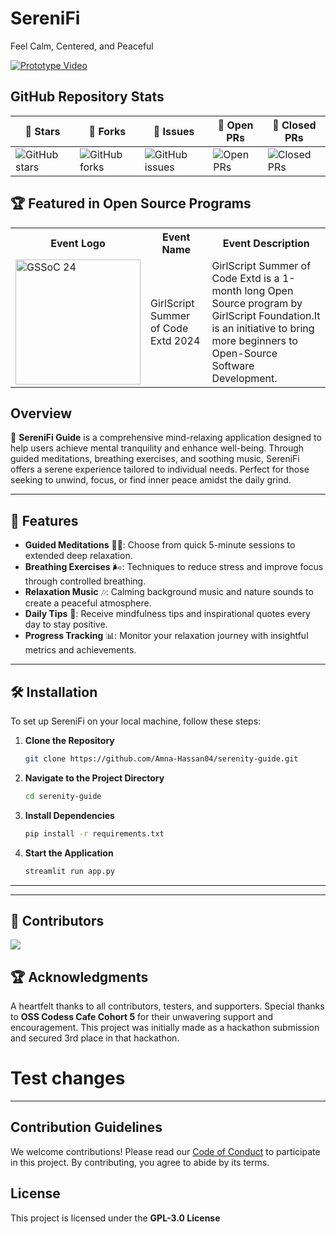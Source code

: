 # SereniFi  
Feel Calm, Centered, and Peaceful

[![Prototype Video](https://img.shields.io/badge/Watch-Prototype_Video-red)](https://www.youtube.com/watch?v=j4-efJYhnzs)


## GitHub Repository Stats

| 🌟 **Stars** | 🍴 **Forks** | 🐛 **Issues** | 🔔 **Open PRs** | 🔕 **Closed PRs** |
|--------------|--------------|---------------|-----------------|------------------|
| ![GitHub stars](https://img.shields.io/badge/stars-16-blue) | ![GitHub forks](https://img.shields.io/badge/forks-56-brightgreen) | ![GitHub issues](https://img.shields.io/badge/issues-48-red) | ![Open PRs](https://img.shields.io/badge/pull%20requests-8-yellow) | ![Closed PRs](https://img.shields.io/badge/pull%20requests-37-lightgrey) |

## 🏆 Featured in Open Source Programs

<table>
   <tr>
      <th>Event Logo</th>
      <th>Event Name</th>
      <th>Event Description</th>
   </tr>
   <tr>
      <td><img src="https://user-images.githubusercontent.com/63473496/153487849-4f094c16-d21c-463e-9971-98a8af7ba372.png" width="200" height="auto" loading="lazy" alt="GSSoC 24"/></td>
      <td>GirlScript Summer of Code Extd 2024</td>
      <td>GirlScript Summer of Code Extd is a 1-month long Open Source program by GirlScript Foundation.It is an initiative to bring more beginners to Open-Source Software Development.</td>
   </tr>
</table>


## Overview  
📜 **SereniFi Guide** is a comprehensive mind-relaxing application designed to help users achieve mental tranquility and enhance well-being. Through guided meditations, breathing exercises, and soothing music, SereniFi offers a serene experience tailored to individual needs. Perfect for those seeking to unwind, focus, or find inner peace amidst the daily grind.

---

## 🌟 Features  
- **Guided Meditations** 🧘‍♂️: Choose from quick 5-minute sessions to extended deep relaxation.
- **Breathing Exercises** 🌬️: Techniques to reduce stress and improve focus through controlled breathing.
- **Relaxation Music** 🎶: Calming background music and nature sounds to create a peaceful atmosphere.
- **Daily Tips** 🌱: Receive mindfulness tips and inspirational quotes every day to stay positive.
- **Progress Tracking** 📊: Monitor your relaxation journey with insightful metrics and achievements.

---

## 🛠️ Installation

To set up SereniFi on your local machine, follow these steps:

1. **Clone the Repository**  
   ```bash 
   git clone https://github.com/Amna-Hassan04/serenity-guide.git
   ```

2. **Navigate to the Project Directory**  
   ```bash
   cd serenity-guide
   ```

3. **Install Dependencies**  
   ```bash
   pip install -r requirements.txt

   ```

4. **Start the Application**  
   ```bash
   streamlit run app.py
   ```

---

---

## 🌟 Contributors

<a href="https://github.com/Amna-Hassan04/Serenity-Guide/graphs/contributors">
  <img src="https://contrib.rocks/image?repo=Amna-Hassan04/Serenity-Guide&v=1" />
</a>



## 🏆 Acknowledgments  

A heartfelt thanks to all contributors, testers, and supporters. Special thanks to **OSS Codess Cafe Cohort 5** for their unwavering support and encouragement. This project was initially made as a hackathon submission and secured 3rd place in that hackathon. 

# Test changes
---

## Contribution Guidelines  
We welcome contributions! Please read our [Code of Conduct](https://github.com/Amna-Hassan04/Serenity-Guide?tab=coc-ov-file#contributor-code-of-conduct) to participate in this project. By contributing, you agree to abide by its terms.

## License  
This project is licensed under the **GPL-3.0 License**
